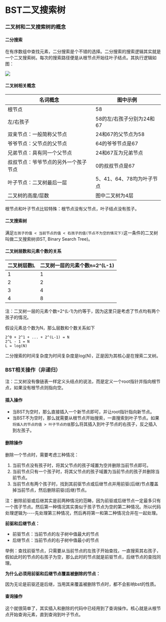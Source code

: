 # BST二叉搜索树

### 二叉树和二叉搜索树的概念

#### 二分搜索

在有序数组中查找元素，二分搜索是个不错的选择。二分搜索的搜索逻辑其实就是一个二叉搜索树。每次的搜索路径便是从根节点开始往叶子结点。其执行逻辑如图：

![](C:\Users\Mr.Helen\AppData\Roaming\Typora\typora-user-images\image-20240723170214370.png)

#### 二叉树相关概念

| 名词概念                             | 图中示例                  |
| ------------------------------------ | ------------------------- |
| 根节点                               | 58                        |
| 左/右孩子                            | 58的左/右孩子分别为24和67 |
| 双亲节点：一般简称父节点             | 24和67的父节点为58        |
| 爷爷节点：父节点的父节点             | 64的爷爷节点是67          |
| 兄弟节点：具有同一个父节点           | 24和67互为兄弟节点        |
| 叔叔节点：爷爷节点的另外一个孩子节点 | 0的叔叔节点是67           |
| 叶子节点：二叉树最后一层             | 5、41、64、78均为叶子节点 |
| 二叉树的高度/层数                    | 图中二叉树为4层           |

根节点和叶子节点比较特殊：根节点没有父节点，叶子结点没有孩子。

#### 二叉搜索树

满足`左孩子的值 < 当前节点的值 < 右孩子的值(节点不为空的情况下)`这一条件的二叉树叫做二叉搜索树(BST, Binary Search Tree)。

#### 二叉树层数和元素个数的关系

| 二叉树层数L | 二叉树一层的元素个数n=2^(L-1) |
| ----------- | ----------------------------- |
| 1           | 1                             |
| 2           | 2                             |
| 3           | 4                             |
| 4           | 8                             |

注：二叉树一层的元素个数=2^(L-1)为约等于，因为这里只是考虑了节点均有两个孩子的情况。

假设元素总个数为N，那么层数和个数关系如下

```
2^0 + 2^1 + ... + 2^(L-1) = N
2^L - 1 = N
L = log(N)
```

二分搜索的时间复杂度为时间复杂度是log(N)，正是因为其核心是在搜索二叉树。

### BST相关操作（非递归）

注：二叉树没有像链表一样定义头结点的说法，而是定义一个root指针并指向根节点，如果没有根节点则指向空。

#### 插入操作

- 当BST为空时，那么直接插入一个新节点即可，并让root指针指向新节点。
- 当BST不为空时，那么就需要从根节点开始搜索，一直搜索到叶子节点。如果`将插入的节点的值 > 叶子节点的值`那么将其插入到叶子节点的右孩子，反之插入到左孩子。

#### 删除操作

删除一个节点时，需要考虑三种情况：

1. 当前节点没有孩子时，将其父节点的孩子域置为空并删除当前节点即可。
2. 当前节点只有一个孩子时，将其父节点的孩子域置为当前节点的孩子并删除当前节点。
3. 当前节点有两个孩子时，找到其前驱节点或后继节点并用前驱(后继)节点覆盖掉当前节点，然后删除前驱(后继)节点。

注：删除前驱或后继其实是前两种情况的范畴，因为前驱或后继节点一定最多只有一个孩子节点。然后第一种情况其实类似于孩子节点为空的第二种情况。所以代码处理逻辑为----先处理第三种情况，然后再将第一和第二种情况合并在一起处理。

**前驱和后继节点：**

- 前驱节点：当前节点的左子树中值最大的节点
- 后继节点：当前节点的右子树中值最小的节点

举例：查找前驱节点，只需要从当前节点的左孩子开始查找，一直搜索其右孩子，假如此时的节点的右孩子为空，那么此时的节点就是前驱节点，后继节点的查找同理。

**为什么必须用前驱和后继节点覆盖被删除的节点：**

因为无论是前驱还是后继，当用其来覆盖被删除节点时，都不会影响bst的性质。

#### 查询操作

这个就很简单了，其实插入和删除的代码中已经用到了查询操作。核心就是从根节点开始查询元素，直到查询到叶子节点。